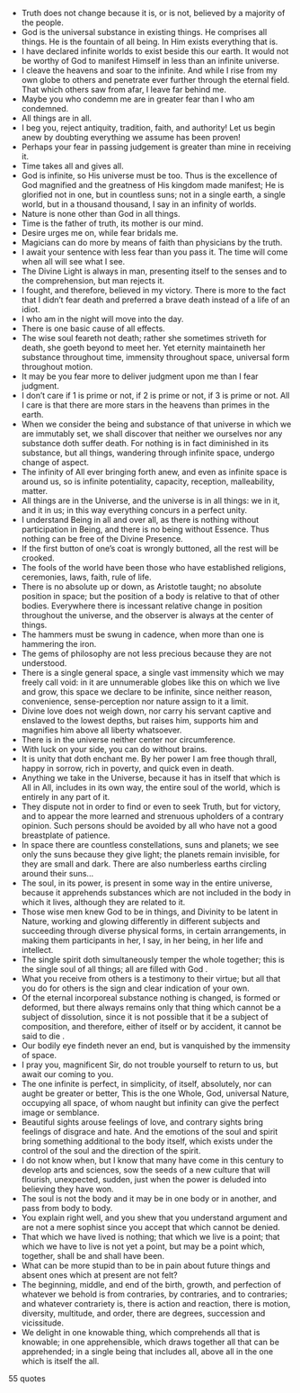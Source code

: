  - Truth does not change because it is, or is not, believed by a majority of the people.
 - God is the universal substance in existing things. He comprises all things. He is the fountain of all being. In Him exists everything that is.
 - I have declared infinite worlds to exist beside this our earth. It would not be worthy of God to manifest Himself in less than an infinite universe.
 - I cleave the heavens and soar to the infinite. And while I rise from my own globe to others and penetrate ever further through the eternal field. That which others saw from afar, I leave far behind me.
 - Maybe you who condemn me are in greater fear than I who am condemned.
 - All things are in all.
 - I beg you, reject antiquity, tradition, faith, and authority! Let us begin anew by doubting everything we assume has been proven!
 - Perhaps your fear in passing judgement is greater than mine in receiving it.
 - Time takes all and gives all.
 - God is infinite, so His universe must be too. Thus is the excellence of God magnified and the greatness of His kingdom made manifest; He is glorified not in one, but in countless suns; not in a single earth, a single world, but in a thousand thousand, I say in an infinity of worlds.
 - Nature is none other than God in all things.
 - Time is the father of truth, its mother is our mind.
 - Desire urges me on, while fear bridals me.
 - Magicians can do more by means of faith than physicians by the truth.
 - I await your sentence with less fear than you pass it. The time will come when all will see what I see.
 - The Divine Light is always in man, presenting itself to the senses and to the comprehension, but man rejects it.
 - I fought, and therefore, believed in my victory. There is more to the fact that I didn’t fear death and preferred a brave death instead of a life of an idiot.
 - I who am in the night will move into the day.
 - There is one basic cause of all effects.
 - The wise soul feareth not death; rather she sometimes striveth for death, she goeth beyond to meet her. Yet eternity maintaineth her substance throughout time, immensity throughout space, universal form throughout motion.
 - It may be you fear more to deliver judgment upon me than I fear judgment.
 - I don’t care if 1 is prime or not, if 2 is prime or not, if 3 is prime or not. All I care is that there are more stars in the heavens than primes in the earth.
 - When we consider the being and substance of that universe in which we are immutably set, we shall discover that neither we ourselves nor any substance doth suffer death. For nothing is in fact diminished in its substance, but all things, wandering through infinite space, undergo change of aspect.
 - The infinity of All ever bringing forth anew, and even as infinite space is around us, so is infinite potentiality, capacity, reception, malleability, matter.
 - All things are in the Universe, and the universe is in all things: we in it, and it in us; in this way everything concurs in a perfect unity.
 - I understand Being in all and over all, as there is nothing without participation in Being, and there is no being without Essence. Thus nothing can be free of the Divine Presence.
 - If the first button of one’s coat is wrongly buttoned, all the rest will be crooked.
 - The fools of the world have been those who have established religions, ceremonies, laws, faith, rule of life.
 - There is no absolute up or down, as Aristotle taught; no absolute position in space; but the position of a body is relative to that of other bodies. Everywhere there is incessant relative change in position throughout the universe, and the observer is always at the center of things.
 - The hammers must be swung in cadence, when more than one is hammering the iron.
 - The gems of philosophy are not less precious because they are not understood.
 - There is a single general space, a single vast immensity which we may freely call void: in it are unnumerable globes like this on which we live and grow, this space we declare to be infinite, since neither reason, convenience, sense-perception nor nature assign to it a limit.
 - Divine love does not weigh down, nor carry his servant captive and enslaved to the lowest depths, but raises him, supports him and magnifies him above all liberty whatsoever.
 - There is in the universe neither center nor circumference.
 - With luck on your side, you can do without brains.
 - It is unity that doth enchant me. By her power I am free though thrall, happy in sorrow, rich in poverty, and quick even in death.
 - Anything we take in the Universe, because it has in itself that which is All in All, includes in its own way, the entire soul of the world, which is entirely in any part of it.
 - They dispute not in order to find or even to seek Truth, but for victory, and to appear the more learned and strenuous upholders of a contrary opinion. Such persons should be avoided by all who have not a good breastplate of patience.
 - In space there are countless constellations, suns and planets; we see only the suns because they give light; the planets remain invisible, for they are small and dark. There are also numberless earths circling around their suns...
 - The soul, in its power, is present in some way in the entire universe, because it apprehends substances which are not included in the body in which it lives, although they are related to it.
 - Those wise men knew God to be in things, and Divinity to be latent in Nature, working and glowing differently in different subjects and succeeding through diverse physical forms, in certain arrangements, in making them participants in her, I say, in her being, in her life and intellect.
 - The single spirit doth simultaneously temper the whole together; this is the single soul of all things; all are filled with God .
 - What you receive from others is a testimony to their virtue; but all that you do for others is the sign and clear indication of your own.
 - Of the eternal incorporeal substance nothing is changed, is formed or deformed, but there always remains only that thing which cannot be a subject of dissolution, since it is not possible that it be a subject of composition, and therefore, either of itself or by accident, it cannot be said to die .
 - Our bodily eye findeth never an end, but is vanquished by the immensity of space.
 - I pray you, magnificent Sir, do not trouble yourself to return to us, but await our coming to you.
 - The one infinite is perfect, in simplicity, of itself, absolutely, nor can aught be greater or better, This is the one Whole, God, universal Nature, occupying all space, of whom naught but infinity can give the perfect image or semblance.
 - Beautiful sights arouse feelings of love, and contrary sights bring feelings of disgrace and hate. And the emotions of the soul and spirit bring something additional to the body itself, which exists under the control of the soul and the direction of the spirit.
 - I do not know when, but I know that many have come in this century to develop arts and sciences, sow the seeds of a new culture that will flourish, unexpected, sudden, just when the power is deluded into believing they have won.
 - The soul is not the body and it may be in one body or in another, and pass from body to body.
 - You explain right well, and you shew that you understand argument and are not a mere sophist since you accept that which cannot be denied.
 - That which we have lived is nothing; that which we live is a point; that which we have to live is not yet a point, but may be a point which, together, shall be and shall have been.
 - What can be more stupid than to be in pain about future things and absent ones which at present are not felt?
 - The beginning, middle, and end of the birth, growth, and perfection of whatever we behold is from contraries, by contraries, and to contraries; and whatever contrariety is, there is action and reaction, there is motion, diversity, multitude, and order, there are degrees, succession and vicissitude.
 - We delight in one knowable thing, which comprehends all that is knowable; in one apprehensible, which draws together all that can be apprehended; in a single being that includes all, above all in the one which is itself the all.

55 quotes